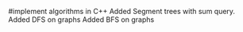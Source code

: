 #implement algorithms in C++
Added Segment trees with sum query.
Added DFS on graphs
Added BFS on graphs
